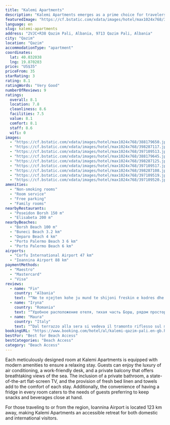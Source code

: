```yaml
---
title: "Kalemi Apartments"
description: "Kalemi Apartments emerges as a prime choice for travelers seeking comfort and convenience in Qazim Pali, situated a mere stone's throw away from the pristine Borsh Beach and within a scenic drive from the historic Butrint National Park."
featuredImage: "https://cf.bstatic.com/xdata/images/hotel/max1024x768/388179650.jpg?k=3491b0d965f7e38792d82dcf9c494f1cda448c50ee89e9451f3c1593b607eaa7&o=&hp=1"
language: en
slug: kalemi-apartments
address: "2VJC+R38 Qazim Pali, Albania, 9713 Qazim Pali, Albania"
city: "Qazim"
location: "Qazim"
accommodationType: "apartment"
coordinates:
  lat: 40.032038
  lng: 19.870203
price: "US$35"
priceFrom: 35
starRating: 3
rating: 8.1
ratingWords: "Very Good"
numberOfReviews: 9
ratings:
  overall: 8.1
  location: 7.8
  cleanliness: 8.6
  facilities: 7.5
  value: 8.1
  comfort: 8.1
  staff: 8.6
  wifi: 0
images:
  - "https://cf.bstatic.com/xdata/images/hotel/max1024x768/388179650.jpg?k=3491b0d965f7e38792d82dcf9c494f1cda448c50ee89e9451f3c1593b607eaa7&o=&hp=1"
  - "https://cf.bstatic.com/xdata/images/hotel/max1024x768/398287117.jpg?k=6cafa47c2b830bec9e5b5d9ee21ee483ddc0a5e16e002137d528038972825627&o=&hp=1"
  - "https://cf.bstatic.com/xdata/images/hotel/max1024x768/397109513.jpg?k=5b506a68cdd9c4d846f58ca5b8c7a165a000c97b8ca4e62013a43de436f42a1b&o=&hp=1"
  - "https://cf.bstatic.com/xdata/images/hotel/max1024x768/388179645.jpg?k=53ea126ff2b3ac505ecd50825e06b05410a97d061858e307bb7ae595cf191863&o=&hp=1"
  - "https://cf.bstatic.com/xdata/images/hotel/max1024x768/398287125.jpg?k=6e4d39868c7b9ed7785154b998ff22389093624ee8d1ce594d37eb3f262a0d81&o=&hp=1"
  - "https://cf.bstatic.com/xdata/images/hotel/max1024x768/397109517.jpg?k=283e4990aa0bd10a078d5816210506dd1a06c5f5b2b2fb179249d0d721feca65&o=&hp=1"
  - "https://cf.bstatic.com/xdata/images/hotel/max1024x768/398287108.jpg?k=12e7c2d6292d2ce10c4e961a1726073e35c2ab486ed9a86f7b37d607d923e003&o=&hp=1"
  - "https://cf.bstatic.com/xdata/images/hotel/max1024x768/397109519.jpg?k=946d4eb60ed3e856de6aa141a0baeb27089c3f45c6f87cbdbef8f0814acf7ec0&o=&hp=1"
  - "https://cf.bstatic.com/xdata/images/hotel/max1024x768/397109520.jpg?k=4a87f3c3bec8393457b2be56f8e957c829bf885705b428db01f811b4d6a1a9c5&o=&hp=1"
amenities:
  - "Non-smoking rooms"
  - "Room service"
  - "Free parking"
  - "Family rooms"
nearbyRestaurants:
  - "Poseidon Borsh 150 m"
  - "Elisabeta 200 m"
nearbyBeaches:
  - "Borsh Beach 100 m"
  - "Buneci Beach 3.2 km"
  - "Qeparo Beach 4 km"
  - "Porto Palermo Beach 3 6 km"
  - "Porto Palermo Beach 6 km"
airports:
  - "Corfu International Airport 47 km"
  - "Ioannina Airport 88 km"
paymentMethods:
  - "Maestro"
  - "Mastercard"
  - "Visa"
reviews:
  - name: "Fin"
    country: "Albania"
    text: "“Ne te njejten kohe ju mund te shijoni freskin e kodres dhe jodin e detit. Ambjent i mireorganizuar dhe i bollshem, i pershtatshem per femijet. Staf mjaft i komunikueshem. Do te shkoja perseri dhe do ta sugjeroja pa droje.”"
  - name: "Iryna"
    country: "Romania"
    text: "“Удобное расположение отеля, тихая часть Борш, рядом просторный пляж, магазин, кафе. В номерах чисто, хорошие матрасы, качественное белоснежное белье и полотенца. Зона патио и барбекю. Внимательный персонал. Хорошая звукоизоляция. Высокие потолки....”"
  - name: "Maura"
    country: "Italy"
    text: "“Dal terrazzo alla sera si vedeva il tramonto riflesso sul mare con dei colori rossi che sembravano dipinti. Uno spettacolo!!! L'appartamento era molto spazioso ed aveva un ampio balcone. Per arrivare al centro del paesino si doveva prendere l...”"
bookingURL: "https://www.booking.com/hotel/al/kalemi-qazim-pali.en-gb.html?aid=8035640"
bestFor: "Best for Beach Access"
bestCategories: "Beach Access"
category: "Beach Access"
---
```


Each meticulously designed room at Kalemi Apartments is equipped with modern amenities to ensure a relaxing stay. Guests can enjoy the luxury of air conditioning, a work-friendly desk, and a private balcony that offers breathtaking views of the sea. The inclusion of a private bathroom, a state-of-the-art flat-screen TV, and the provision of fresh bed linen and towels add to the comfort of each stay. Additionally, the convenience of having a fridge in every room caters to the needs of guests preferring to keep snacks and beverages close at hand.

For those traveling to or from the region, Ioannina Airport is located 123 km away, making Kalemi Apartments an accessible retreat for both domestic and international visitors.
